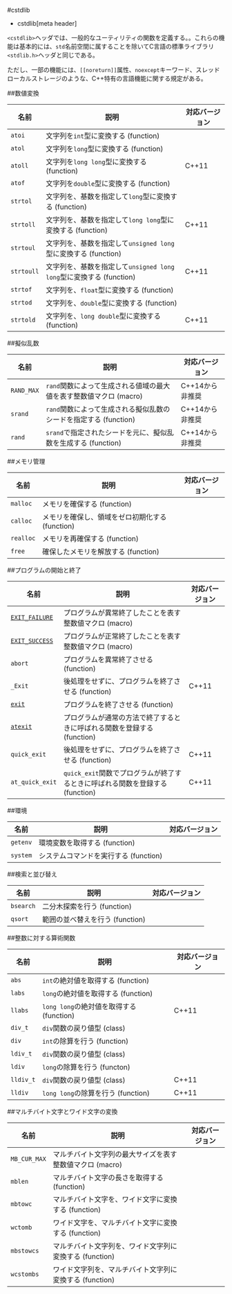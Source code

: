 #cstdlib
* cstdlib[meta header]

`<cstdlib>`ヘッダでは、一般的なユーティリティの関数を定義する。。これらの機能は基本的には、`std`名前空間に属することを除いてC言語の標準ライブラリ`<stdlib.h>`ヘッダと同じである。

ただし、一部の機能には、`[[noreturn]]`属性、`noexcept`キーワード、スレッドローカルストレージのような、C++特有の言語機能に関する規定がある。


##数値変換

| 名前 | 説明 | 対応バージョン |
|--------|------|----------------|
| `atoi`     | 文字列を`int`型に変換する (function) | |
| `atol`     | 文字列を`long`型に変換する (function) | |
| `atoll`    | 文字列を`long long`型に変換する (function) | C++11 |
| `atof`     | 文字列を`double`型に変換する (function) | |
| `strtol`   | 文字列を、基数を指定して`long`型に変換する (function) | |
| `strtoll`  | 文字列を、基数を指定して`long long`型に変換する (function) | C++11 |
| `strtoul`  | 文字列を、基数を指定して`unsigned long`型に変換する (function) | |
| `strtoull` | 文字列を、基数を指定して`unsigned long long`型に変換する (function) | C++11 |
| `strtof`   | 文字列を、`float`型に変換する (function) | |
| `strtod`   | 文字列を、`double`型に変換する (function) | |
| `strtold`  | 文字列を、`long double`型に変換する (function) | C++11 |


##擬似乱数

| 名前 | 説明 | 対応バージョン |
|------------|------------------------------------------|-----------------|
| `RAND_MAX` | `rand`関数によって生成される値域の最大値を表す整数値マクロ (macro) | C++14から非推奨 |
| `srand`    | `rand`関数によって生成される擬似乱数のシードを指定する (function) | C++14から非推奨 |
| `rand`     | `srand`で指定されたシードを元に、擬似乱数を生成する (function) | C++14から非推奨 |


##メモリ管理

| 名前 | 説明 | 対応バージョン |
|------|------|----------------|
| `malloc`  | メモリを確保する (function) | |
| `calloc`  | メモリを確保し、領域をゼロ初期化する (function) | |
| `realloc` | メモリを再確保する (function) | |
| `free`    | 確保したメモリを解放する (function) | |


##プログラムの開始と終了

| 名前 | 説明 | 対応バージョン |
|-----------------|--------------------------------------------------------|-------|
| [`EXIT_FAILURE`](./cstdlib/exit_failure.md)  | プログラムが異常終了したことを表す整数値マクロ (macro) | |
| [`EXIT_SUCCESS`](./cstdlib/exit_success.md)  | プログラムが正常終了したことを表す整数値マクロ (macro) | |
| `abort`         | プログラムを異常終了させる (function) | |
| `_Exit`         | 後処理をせずに、プログラムを終了させる (function) | C++11 |
| [`exit`](./cstdlib/exit.md)          | プログラムを終了させる (function) | |
| [`atexit`](./cstdlib/atexit.md)      | プログラムが通常の方法で終了するときに呼ばれる関数を登録する (function) | |
| `quick_exit`    | 後処理をせずに、プログラムを終了させる (function) | C++11 |
| `at_quick_exit` | `quick_exit`関数でプログラムが終了するときに呼ばれる関数を登録する (function) | C++11 |


##環境

| 名前 | 説明 | 対応バージョン |
|----------|------|----------------|
| `getenv` | 環境変数を取得する (function) | |
| `system` | システムコマンドを実行する (function) | |


##検索と並び替え

| 名前 | 説明 | 対応バージョン |
|------|------|----------------|
| `bsearch` | 二分木探索を行う (function) | |
| `qsort`   | 範囲の並べ替えを行う (function) | |


##整数に対する算術関数

| 名前 | 説明 | 対応バージョン |
|------|------|----------------|
| `abs`     | `int`の絶対値を取得する (function) | |
| `labs`    | `long`の絶対値を取得する (function) | |
| `llabs`   | `long long`の絶対値を取得する (function) | C++11 |
| `div_t`   | `div`関数の戻り値型 (class) | |
| `div`     | `int`の除算を行う (function) | |
| `ldiv_t`  | `div`関数の戻り値型 (class) | |
| `ldiv`    | `long`の除算を行う (functon) | |
| `lldiv_t` | `div`関数の戻り値型 (class) | C++11 |
| `lldiv`   | `long long`の除算を行う (function) | C++11 |


##マルチバイト文字とワイド文字の変換

| 名前 | 説明 | 対応バージョン |
|------|------|----------------|
| `MB_CUR_MAX` | マルチバイト文字列の最大サイズを表す整数値マクロ (macro) 
| `mblen` | マルチバイト文字の長さを取得する (function) | |
| `mbtowc` | マルチバイト文字を、ワイド文字に変換する (function) | |
| `wctomb` | ワイド文字を、マルチバイト文字に変換する (function) | |
| `mbstowcs` | マルチバイト文字列を、ワイド文字列に変換する (function) | |
| `wcstombs` | ワイド文字列を、マルチバイト文字列に変換する (function) | |


